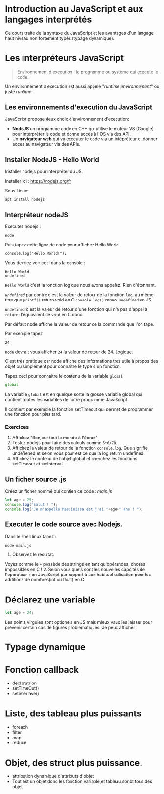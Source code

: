 # Introduction au JavaScript et aux langages interprétés

Ce cours traite de la syntaxe du JavaScript et les avantages d'un langage haut niveau non fortement typés (typage dynamique).

# Les interpréteurs JavaScript

> Environnement d'execution : le programme ou système qui execute le code.

Un environnement d'execution est aussi appelé "*runtime environnement*" ou juste *runtime*.

## Les environnements d'execution du JavaScript

JavaScript propose deux choix d'environnement d'execution: 
- **NodeJS** un programme codé en C++ qui utilise le moteur V8 (Google) pour intérpréter le code et donne accès à l'OS via des API.
- Un **navigateur web** qui va executer le code via un intépréteur et donner accès au navigateur via des APIs.

## Installer NodeJS - Hello World
Installer nodejs pour interpréter du JS.

Installer ici : https://nodejs.org/fr

Sous Linux:
```bash
apt install nodejs
```

## Interpréteur nodeJS

Executez nodejs : 
```
node
```
Puis tapez cette ligne de code pour affichez Hello World.
```
console.log("Hello World!");
```

Vous devriez voir ceci dans la console :
```
Hello World
undefined
```
`Hello World` c'est la fonction log que nous avons appelez. Rien d'étonnant.

*`undefined`* par contre c'est la valeur de retour de la fonction `log`, au même titre que `printf()` return void en C `console.log()` renvoi *`undefined`* en JS.

`undefined` c'est la valeur de retour d'une fonction qui n'a pas d'appel à `return`; l'équivalent de `void` en C donc.

Par défaut node affiche la valeur de retour de la commande que l'on tape. 

Par exemple tapez
```
24
```
``node`` devrait vous afficher `24` la valeur de retour de 24. Logique.

C'est très pratique car node affiche des informations très utile à propos des objet ou simplement pour connaitre le type d'un fonction.

Tapez ceci pour connaitre le contenu de la variable `global`
```js
global
```
La variable `global` est en quelque sorte la grosse variable global qui contient toutes les variables de notre programme JavaScript.

Il contient par exemple la fonction setTimeout qui permet de programmer une fonction pour plus tard.

### Exercices
1. Affichez "Bonjour tout le monde à l'écran"
2. Testez nodejs pour faire des calculs comme `5*6/78`.
2. Affichez la valeur de retour de la fonction `console.log`. Que signifie undefiened et selon vous pour est ce que la log return undefined.
3. Affichez le contenu de l'objet global et cherchez les fonctions setTimeout et setInterval.
## Un ficher source .js
Créez un ficher nommé qui contien ce code : 
*main.js*
```js
let age = 25;
console.log("Salut ! ");
console.log("Je m'appelle Massinissa est j'ai "+age+" ans ! ");
```

## Executer le code source avec Nodejs. 
Dans le shell linux tapez :
```bash
node main.js
```
1. Observez le résultat.

Voyez comme le `+` possède des strings en tant qu'opérandes, choses impossibles en C ! 
2. Selon vous quels sont les nouvelles capcités de l'opérateur `+` en JavaScript par rapport à son habituel utilisation pour les additions de nombres(int ou float) en C.

# Déclarez une variable
```js
let age = 24;
```
Les points virgules sont optionels en JS mais mieux vaux les laisser pour prévenir certain cas de figures problématiques.
Je peux afficher 
# Typage dynamique
# Fonction callback
- declaratrion
- setTimeOut()
- setinterlave()

# Liste, des tableau plus puissants
- foreach
- filter
- map
- reduce

# Objet, des struct plus puissance.
- attribution dynamique d'attributs d'objet
- Tout est un objet donc les fonction,variable,et tableau sonbt tous des objet.